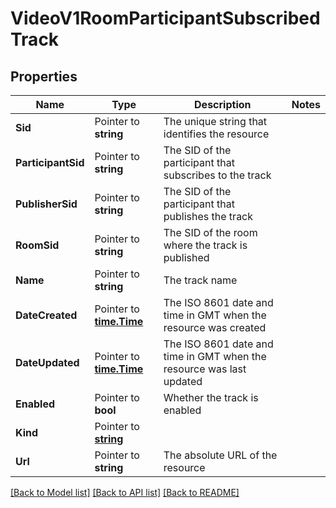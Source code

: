 # VideoV1RoomParticipantSubscribedTrack

## Properties

Name | Type | Description | Notes
------------ | ------------- | ------------- | -------------
**Sid** | Pointer to **string** | The unique string that identifies the resource |
**ParticipantSid** | Pointer to **string** | The SID of the participant that subscribes to the track |
**PublisherSid** | Pointer to **string** | The SID of the participant that publishes the track |
**RoomSid** | Pointer to **string** | The SID of the room where the track is published |
**Name** | Pointer to **string** | The track name |
**DateCreated** | Pointer to [**time.Time**](time.Time.md) | The ISO 8601 date and time in GMT when the resource was created |
**DateUpdated** | Pointer to [**time.Time**](time.Time.md) | The ISO 8601 date and time in GMT when the resource was last updated |
**Enabled** | Pointer to **bool** | Whether the track is enabled |
**Kind** | Pointer to [**string**](RoomParticipantSubscribedTrackEnumKind.md) |  |
**Url** | Pointer to **string** | The absolute URL of the resource |

[[Back to Model list]](../README.md#documentation-for-models) [[Back to API list]](../README.md#documentation-for-api-endpoints) [[Back to README]](../README.md)


